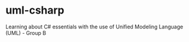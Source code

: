 # uml-csharp
Learning about C# essentials with the use of Unified Modeling Language (UML) - Group B
